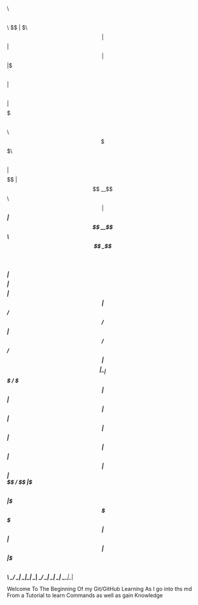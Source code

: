 
$$\      $$\           $$\                                             $$\ 
$$ | $\  $$ |          $$ |                                            $$ |
$$ |$$$\ $$ | $$$$$$\  $$ | $$$$$$$\  $$$$$$\  $$$$$$\$$$$\   $$$$$$\  $$ |
$$ $$ $$\$$ |$$  __$$\ $$ |$$  _____|$$  __$$\ $$  _$$  _$$\ $$  __$$\ $$ |
$$$$  _$$$$ |$$$$$$$$ |$$ |$$ /      $$ /  $$ |$$ / $$ / $$ |$$$$$$$$ |\__|
$$$  / \$$$ |$$   ____|$$ |$$ |      $$ |  $$ |$$ | $$ | $$ |$$   ____|    
$$  /   \$$ |\$$$$$$$\ $$ |\$$$$$$$\ \$$$$$$  |$$ | $$ | $$ |\$$$$$$$\ $$\ 
\__/     \__| \_______|\__| \_______| \______/ \__| \__| \__| \_______|\__|
                                                                           
                                                                           
                                                                           
Welcome To The Beginning Of my Git/GitHub Learning As I go into ths md From a Tutorial to learn Commands as well as gain Knowledge
